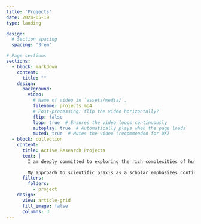```yaml
---
title: 'Projects'
date: 2024-05-19
type: landing

design:
  # Section spacing
  spacing: '3rem'

# Page sections
sections:
  - block: markdown
    content:
      title: ""
    design:
      background:
        video:
          # Name of video in `assets/media/`.
          filename: projects.mp4
          # Post-processing: flip the video horizontally?
          flip: false
          loop: true  # Ensures the video loops continuously
          autoplay: true  # Automatically plays when the page loads
          muted: true  # Mutes the video (recommended for UX)
  - block: collection
    content:
      title: Active Research Projects
      text: |
        I am deeply committed to exploring the rich complexities of human neurodevelopment and mental health. This section highlights a variety of research projects where I actively engage, either leading or significantly contributing, in efforts to expand our understanding across multiple intersecting disciplines—Affective Neuroscience, Computational Psychiatry, Psychiatric Epidemiology, Developmental Psychology, and Neuropsychopharmacology.
        
        My approach to scientific praxis as a scholar emphasizes continual learning and critical reflection, ensuring that my contributions remain grounded in empathy and rigorous inquiry. Through this work, I strive to bridge the gap between theoretical research and practical applications, aiming to positively influence mental health interventions and policies.
      filters:
        folders:
          - project
    design:
      view: article-grid
      fill_image: false
      columns: 3
---
```

